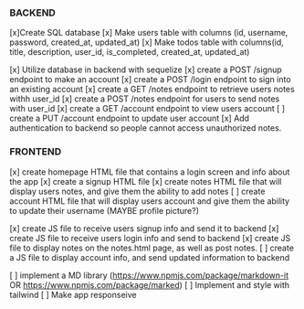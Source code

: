 ### BACKEND
[x]Create SQL database
[x] Make users table with columns (id, username, password, created_at, updated_at)
[x] Make todos table with columns(id, title, description, user_id, is_completed, created_at, updated_at)

[x] Utilize database in backend with sequelize
[x] create a POST /signup endpoint to make an account
[x] create a POST /login endpoint to sign into an existing account
[x] create a GET /notes endpoint to retrieve users notes withh user_id
[x] create a POST /notes endpoint for users to send notes with user_id
[x] create a GET /account endpoint to view users account
[ ] create a PUT /account endpoint to update user account
[x] Add authentication to backend so people cannot access unauthorized notes.

### FRONTEND
[x] create homepage HTML file that contains a login screen and info about the app
[x] create a signup HTML file
[x] create notes HTML file that will display users notes, and give them the ability to add notes
[ ] create account HTML file that will display users account and give them the ability to update their username (MAYBE profile picture?)

[x] create JS file to receive users signup info and send it to backend
[x] create JS file to receive users login info and send to backend
[x] create JS file to display notes on the notes.html page, as well as post notes.
[ ] create a JS file to display account info, and send updated information to backend

[ ] implement a MD library (https://www.npmjs.com/package/markdown-it OR https://www.npmjs.com/package/marked)
[ ] Implement and style with tailwind
[ ] Make app responseive

